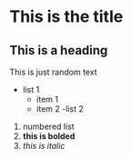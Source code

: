# This is the title
## This is a heading

This is just random text

- list 1
  - item 1
  - item 2
-list 2

1. numbered list
2. **this is bolded**
3. *this is italic*

